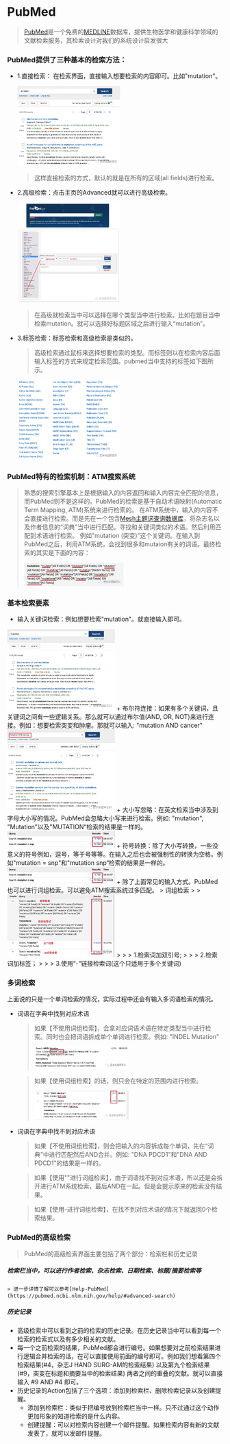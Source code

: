 # PubMed

> [PubMed](https://pubmed.ncbi.nlm.nih.gov/)是一个免费的[MEDLINE](https://www.nlm.nih.gov/medline/index.html)数据库，提供生物医学和健康科学领域的文献检索服务，其检索设计对我们的系统设计启发很大

### PubMed提供了三种基本的检索方法：

+ 1.直接检索： 在检索界面，直接输入想要检索的内容即可。比如"mutation"。

    <img src='pictures/img.png' width=50%>

    > 这样直接检索的方式，默认的就是在所有的区域(all fields)进行检索。

+ 2.高级检索：点击主页的Advanced就可以进行高级检索。

    <img src='pictures/img_1.png' width=50%>
    
    > 在高级就检索当中可以选择在哪个类型当中进行检索。比如在题目当中检索mutation。就可以选择好标题区域之后进行输入“mutation”。

+ 3.标签检索：标签检索和高级检索是类似的。
    > 高级检索通过鼠标来选择想要检索的类型。而标签则以在检索内容后面输入标签的方式来规定检索范围。pubmed当中支持的标签如下图所示。
  <img src='pictures/img_2.png' width=50%>

 
### PubMed特有的检索机制：ATM搜索系统

> 熟悉的搜索引擎基本上是根据输入的内容返回和输入内容完全匹配的信息，而PubMed则不是这样的。PubMed的检索是基于自动术语映射(Automatic Term Mapping, ATM)系统来进行检索的。
在ATM系统中，输入的内容不会直接进行检索。而是先在一个包含[Mesh主题词查询数据库](https://www.ncbi.nlm.nih.gov/mesh)，将杂志名以及作者信息的“词典”当中进行匹配。寻找和关键词类似的术语。然后利用匹配到术语进行检索。
例如"mutation (突变)"这个关键词。在输入到PubMed之后，利用ATM系统，会找到很多和mutaion有关的词语。最终检索的其实是下面的内容：
> 
> <img src='pictures/img_3.png' width=50%>

### 基本检索要素

+ 输入关键词检索：例如想要检索"mutation"。就直接输入即可。
 <img src='pictures/img_4.png' width=50%>
+ 布尔符连接：如果有多个关键词，且关键词之间有一些逻辑关系。那么就可以通过布尔值(AND, OR, NOT)来进行连接。例如：想要检索突变和肿瘤。那就可以输入: "mutation AND cancer"
 <img src='pictures/img_5.png' width=50%>
+ 大小写忽略：在英文检索当中涉及到字母大小写的情况。PubMed会忽略大小写来进行检索。例如: "mutation", "Mutation"以及"MUTATION“检索的结果是一样的。
 <img src='pictures/img_6.png' width=50%>
+ 符号转换：除了大小写转换，一些没意义的符号例如，逗号，等于号等等。在输入之后也会被强制性的转换为空格。例如"mutation = snp"和"mutation snp“检索的结果是一样的。
 <img src='pictures/img_7.png' width=50%>
+ 除了上面常见的输入方式。PubMed也可以进行词组检索。可以避免ATM搜索系统过多匹配。
    > 词组检索
    >
    > <img src='pictures/img_8.png' width=50%>
    >
    > > 1.检索词加双引号;
    >
    > > 2.检索词加标签；
    >
    > > 3.使用“-”链接检索词(这个只适用于多个关键词)
    
### 多词检索

上面说的只是一个单词检索的情况，实际过程中还会有输入多词语检索的情况。

+ 词语在字典中找到对应术语
    > 如果【不使用词组检索】，会拿对应词语术语在特定类型当中进行检索。同时也会把词语拆成单个单词进行检索。例如: "INDEL Mutation"
    >
    > <img src='pictures/img_9.png' width=50%>

    > 如果【使用词组检索】的话，则只会在特定的范围内进行检索。
    > 
    > <img src='pictures/img_10.png' width=50%>

+ 词语在字典中找不到对应术语

    > 如果【不使用词组检索】，则会把输入的内容拆成每个单词，先在“词典”中进行匹配然后AND合并。例如: "DNA PDCD1"和"DNA AND PDCD1"的结果是一样的。
 
    > 如果【使用""进行词组检索】，由于词语找不到对应术语，所以还是会拆开进行ATM系统检索，最后AND在一起。但是会提示原来的检索没有结果。
 
    > 如果【使用-进行词组检索】，在找不到对应术语的情况下就返回0个检索结果。


### PubMed的高级检索

> PubMed的高级检索界面主要包括了两个部分：检索栏和历史记录

##### 检索栏当中，可以进行作者检索、杂志检索、日期检索、标题/摘要检索等

    > 进一步详情了解可以参考[Help-PubMed](https://pubmed.ncbi.nlm.nih.gov/help/#advanced-search)

##### 历史记录
+ 高级检索中可以看到之前的检索的历史记录。在历史记录当中可以看到每一个检索的检索式以及有多少相关的文献。 
+ 每一个之前检索的结果，PubMed都会进行编号。如果想要对之前检索结果进行逻辑合并检索的话，在可以直接使用前面的编号即可。例如我们想看第四个检索结果(#4，杂志J HAND SURG-AM的检索结果) 以及第九个检索结果(#9，突变在标题和摘要当中的检索结果) 两者之间的重叠的文献。就可以直接输入 #9 AND #4 即可。 
+ 历史记录的Action包括了三个选项：添加到检索栏、删除检索记录以及创建提醒。 
  + 添加到检索栏：类似于把编号放到检索栏当中一样。只不过通过这个动作更加形象的知道检索的是什么内容。 
  + 创建提醒：可以对检索内容创建一个邮件提醒。如果检索内容有新的文献发表了，就可以发邮件提醒。

